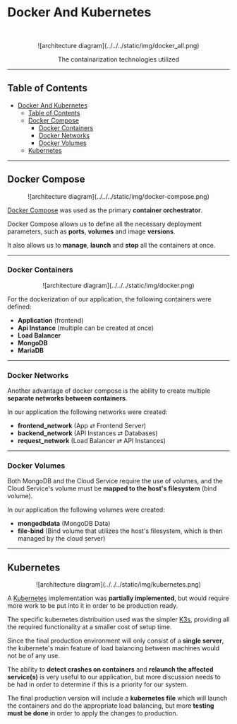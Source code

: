 # Docker And Kubernetes
<br/>
<p align="center">
    ![architecture diagram](../../../static/img/docker_all.png)
</p>

<p align="center">
  The containarization technologies utilized
</p>

---

<!-- START doctoc generated TOC please keep comment here to allow auto update -->
<!-- DON'T EDIT THIS SECTION, INSTEAD RE-RUN doctoc TO UPDATE -->
## Table of Contents

- [Docker And Kubernetes](#)
  - [Table of Contents](#table-of-contents)
  - [Docker Compose](#docker-compose)
    - [Docker Containers](#docker-containers)
    - [Docker Networks](#docker-networks)
    - [Docker Volumes](#docker-volumes)
  - [Kubernetes](#kubernetes)

<!-- END doctoc generated TOC please keep comment here to allow auto update -->

---

## Docker Compose

<p align="center">
    ![architecture diagram](../../../static/img/docker-compose.png)
</p>

 [Docker Compose](https://docs.docker.com/compose/) was used as the primary **container orchestrator**.

 Docker Compose allows us to define all the necessary deployment parameters, such as **ports**, **volumes** and image **versions**.

 It also allows us to **manage**, **launch** and **stop** all the containers at once.

---

### Docker Containers

<p align="center">
    ![architecture diagram](../../../static/img/docker.png)
</p>

 For the dockerization of our application, the following containers were defined:
  - **Application** (frontend)
  - **Api Instance** (multiple can be created at once)
  - **Load Balancer**
  - **MongoDB**
  - **MariaDB**

---

### Docker Networks

 Another advantage of docker compose is the ability to create multiple **separate networks between containers**.

 In our application the following networks were created:
  - **frontend_network** (App ⇄ Frontend Server)
  - **backend_network** (API Instances ⇄ Databases)
  - **request_network** (Load Balancer ⇄ API Instances)

---

### Docker Volumes

 Both MongoDB and the Cloud Service require the use of volumes, and the Cloud Service's volume must be **mapped to the host's filesystem** (bind volume).

 In our application the following volumes were created:
  - **mongodbdata** (MongoDB Data)
  - **file-bind** (Bind volume that utilizes the host's filesystem, which is then managed by the cloud server)

---

## Kubernetes

<p align="center">
    ![architecture diagram](../../../static/img/kubernetes.png)
</p>

 A [Kubernetes](https://kubernetes.io/) implementation was **partially implemented**, but would require more work to be put into it in order to be production ready.

 The specific kubernetes distribuition used was the simpler [K3s](https://k3s.io/), providing all the required functionality at a smaller cost of setup time.

 Since the final production environment will only consist of a **single server**, the kubernete's main feature of load balancing between machines would not be of any use.

 The ability to **detect crashes on containers** and **relaunch the affected service(s)** is very useful to our application, but more discussion needs to be had in order to determine if this is a priority for our system.

 The final production version will include a **kubernetes file** which will launch the containers and do the appropriate load balancing, but more **testing must be done** in order to apply the changes to production. 